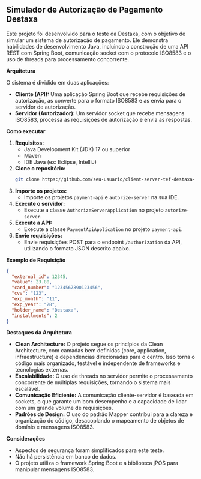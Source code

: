## Simulador de Autorização de Pagamento Destaxa

Este projeto foi desenvolvido para o teste da Destaxa, com o objetivo de simular um sistema de autorização de pagamento. Ele demonstra habilidades de desenvolvimento Java, incluindo a construção de uma API REST com Spring Boot, comunicação socket com o protocolo ISO8583 e o uso de threads para processamento concorrente.

**Arquitetura**

O sistema é dividido em duas aplicações:

* **Cliente (API):** Uma aplicação Spring Boot que recebe requisições de autorização, as converte para o formato ISO8583 e as envia para o servidor de autorização.
* **Servidor (Autorizador):** Um servidor socket que recebe mensagens ISO8583, processa as requisições de autorização e envia as respostas.

**Como executar**

1. **Requisitos:**
    * Java Development Kit (JDK) 17 ou superior
    * Maven
    * IDE Java (ex: Eclipse, IntelliJ)
2. **Clone o repositório:**
    ```bash
    git clone https://github.com/seu-usuario/client-server-tef-destaxa-test.git
    ```
3. **Importe os projetos:**
    * Importe os projetos `payment-api` e `autorize-server` na sua IDE.
4. **Execute o servidor:**
    * Execute a classe `AuthorizeServerApplication` no projeto `autorize-server`.
5. **Execute a API:**
    * Execute a classe `PaymentApiApplication` no projeto `payment-api`.
6. **Envie requisições:**
    * Envie requisições POST para o endpoint `/authorization` da API, utilizando o formato JSON descrito abaixo.

**Exemplo de Requisição**

```json
{
  "external_id": 12345,
  "value": 23.80,
  "card_number": "1234567890123456",
  "cvv": "123",
  "exp_month": "11",
  "exp_year": "28",
  "holder_name": "Destaxa",
  "installments": 2
}
```

**Destaques da Arquitetura**

* **Clean Architecture:** O projeto segue os princípios da Clean Architecture, com camadas bem definidas (core, application, infraestructure) e dependências direcionadas para o centro. Isso torna o código mais organizado, testável e independente de frameworks e tecnologias externas.
* **Escalabilidade:** O uso de threads no servidor permite o processamento concorrente de múltiplas requisições, tornando o sistema mais escalável.
* **Comunicação Eficiente:** A comunicação cliente-servidor é baseada em sockets, o que garante um bom desempenho e a capacidade de lidar com um grande volume de requisições.
* **Padrões de Design:** O uso do padrão Mapper contribui para a clareza e organização do código, desacoplando o mapeamento de objetos de domínio e mensagens ISO8583.

**Considerações**

* Aspectos de segurança foram simplificados para este teste.
* Não há persistência em banco de dados.
* O projeto utiliza o framework Spring Boot e a biblioteca jPOS para manipular mensagens ISO8583.